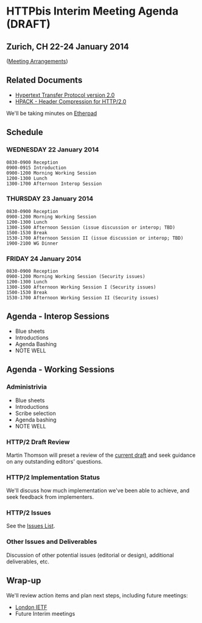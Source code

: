 # HTTPbis Interim Meeting Agenda (DRAFT)

## Zurich, CH  22-24 January 2014

([Meeting Arrangements](https://github.com/http2/wg_materials/blob/master/interim-14-01/arrangements.md))


## Related Documents

* [Hypertext Transfer Protocol version 2.0](http://tools.ietf.org/html/draft-ietf-httpbis-http2)
* [HPACK - Header Compression for HTTP/2.0](http://tools.ietf.org/html/draft-ietf-httpbis-header-compression)

We'll be taking minutes on [Etherpad](http://etherpad.tools.ietf.org:9000/p/notes-14-01-interim-httpbis)


## Schedule

### WEDNESDAY 22 January 2014

	0830-0900 Reception
    0900-0915 Introduction
    0900-1200 Morning Working Session
    1200-1300 Lunch
    1300-1700 Afternoon Interop Session

### THURSDAY 23 January 2014

    0830-0900 Reception
    0900-1200 Morning Working Session
    1200-1300 Lunch
    1300-1500 Afternoon Session (issue discussion or interop; TBD)
    1500-1530 Break
    1530-1700 Afternoon Session II (issue discussion or interop; TBD)
	1900-2100 WG Dinner

### FRIDAY 24 January 2014

	0830-0900 Reception
	0900-1200 Morning Working Session (Security issues)
	1200-1300 Lunch
	1300-1500 Afternoon Working Session I (Security issues)
	1500-1530 Break
	1530-1700 Afternoon Working Session II (Security issues)


## Agenda - Interop Sessions

* Blue sheets
* Introductions
* Agenda Bashing
* NOTE WELL


## Agenda - Working Sessions

### Administrivia

* Blue sheets
* Introductions
* Scribe selection
* Agenda bashing
* NOTE WELL

### HTTP/2 Draft Review

Martin Thomson will preset a review of the [current
draft](http://tools.ietf.org/html/draft-ietf-httpbis-http2) and seek guidance
on any outstanding editors' questions.

### HTTP/2 Implementation Status

We'll discuss how much implementation we've been able to achieve, and seek
feedback from implementers. 

### HTTP/2 Issues

See the [Issues List](https://github.com/http2/http2-spec/issues?milestone=&page=1&state=open).

### Other Issues and Deliverables

Discussion of other potential issues (editorial or design), additional
deliverables, etc.

## Wrap-up

We'll review action items and plan next steps, including future meetings:

* [London IETF](http://www.ietf.org/meeting/upcoming.html)
* Future Interim meetings
